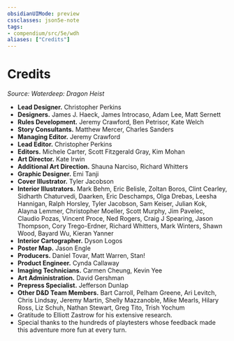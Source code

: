 ```yaml
---
obsidianUIMode: preview
cssclasses: json5e-note
tags:
- compendium/src/5e/wdh
aliases: ["Credits"]
---
```

# Credits
*Source: Waterdeep: Dragon Heist* 

- **Lead Designer.** Christopher Perkins  
- **Designers.** James J. Haeck, James Introcaso, Adam Lee, Matt Sernett  
- **Rules Development.** Jeremy Crawford, Ben Petrisor, Kate Welch  
- **Story Consultants.** Matthew Mercer, Charles Sanders  
- **Managing Editor.** Jeremy Crawford  
- **Lead Editor.** Christopher Perkins  
- **Editors.** Michele Carter, Scott Fitzgerald Gray, Kim Mohan  
- **Art Director.** Kate Irwin  
- **Additional Art Direction.** Shauna Narciso, Richard Whitters  
- **Graphic Designer.** Emi Tanji  
- **Cover Illustrator.** Tyler Jacobson  
- **Interior Illustrators.** Mark Behm, Eric Belisle, Zoltan Boros, Clint Cearley, Sidharth Chaturvedi, Daarken, Eric Deschamps, Olga Drebas, Leesha Hannigan, Ralph Horsley, Tyler Jacobson, Sam Keiser, Julian Kok, Alayna Lemmer, Christopher Moeller, Scott Murphy, Jim Pavelec, Claudio Pozas, Vincent Proce, Ned Rogers, Craig J Spearing, Jason Thompson, Cory Trego-Erdner, Richard Whitters, Mark Winters, Shawn Wood, Bayard Wu, Kieran Yanner  
- **Interior Cartographer.** Dyson Logos  
- **Poster Map.** Jason Engle  
- **Producers.** Daniel Tovar, Matt Warren, Stan!  
- **Product Engineer.** Cynda Callaway  
- **Imaging Technicians.** Carmen Cheung, Kevin Yee  
- **Art Administration.** David Gershman  
- **Prepress Specialist.** Jefferson Dunlap  
- **Other D&D Team Members.** Bart Carroll, Pelham Greene, Ari Levitch, Chris Lindsay, Jeremy Martin, Shelly Mazzanoble, Mike Mearls, Hilary Ross, Liz Schuh, Nathan Stewart, Greg Tito, Trish Yochum  
- Gratitude to Elliott Zastrow for his extensive research.  
- Special thanks to the hundreds of playtesters whose feedback made this adventure more fun at every turn.